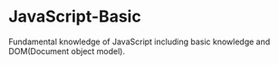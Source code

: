 # JavaScript-Basic
Fundamental knowledge of JavaScript including basic knowledge and DOM(Document object model).

